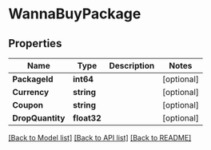 # WannaBuyPackage

## Properties

Name | Type | Description | Notes
------------ | ------------- | ------------- | -------------
**PackageId** | **int64** |  | [optional] 
**Currency** | **string** |  | [optional] 
**Coupon** | **string** |  | [optional] 
**DropQuantity** | **float32** |  | [optional] 

[[Back to Model list]](../README.md#documentation-for-models) [[Back to API list]](../README.md#documentation-for-api-endpoints) [[Back to README]](../README.md)


